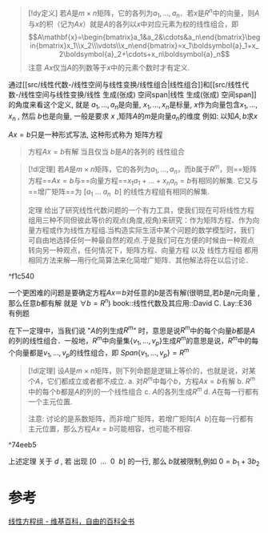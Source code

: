

> [!dy定义] 
> 若$A$是$m\times n$矩阵，它的各列为$a_1,\dots,a_{n}$．若$x$是$R^{n}$中的向量，则$A$与$x$的积（记为$Ax$）就是$A$的各列以$x$中对应元素为权的线性组合，即
> $$A\mathbf{x}=\begin{bmatrix}a_1&a_2&\cdots&a_n\end{bmatrix}\begin{bmatrix}x_1\\x_2\\\vdots\\x_n\end{bmatrix}=x_1\boldsymbol{a}_1+x_2\boldsymbol{a}_2+\cdots+x_n\boldsymbol{a}_n$$
> 注意 $Ax$仅当$A$的列数等于$x$中的元素个数时才有定义.

通过[[src/线性代数-/线性空间与线性变换/线性组合|线性组合]]和[[src/线性代数-/线性空间与线性变换/线性 生成(张成) 空间span|线性 生成(张成) 空间span]]的角度来看这个定义, 就是 $a_1,\dots,a_{n}$是向量, $x_1,\dots,x_{n}$是标量, $x$作为向量包含$x_1,\dots,x_{n}$ , 然后 $b$也是向量, 一般是要求 $x$ ,矩阵$A$的$m$是向量$a_{n}$的维度
	例如: 以知$A,b$求$x$

$Ax=b$只是一种形式写法, 这种形式称为 矩阵方程

> 方程$Ax=b$有解 当且仅当 $b$是$A$的各列的 线性组合


> [!dl定理] 
> 若$A$是$m\times n$矩阵，它的各列为$a_1,\dots,a_{n}$，而$b$属于$R^{m}$，则==矩阵方程==$Ax=b$与==向量方程==$x_{1}a_{1}+\dots+x_na_n=b$有相同的解集.
> 它又与==增广矩阵==为 $[a_{1}~\dots~a_n~~b]$ 的线性方程组有相同的解集.
> 
> 定理 给出了研究线性代数问题的一个有力工具，使我们现在可将线性方程组用三种不同但彼此等价的观点(角度,视角)来研究：作为矩阵方程、作为向量方程或作为线性方程组.当构造实际生活中某个问题的数学模型时，我们可自由地选择任何一种最自然的观点.于是我们可在方便的时候由一种观点转向另一种观点，任何情况下，矩阵方程、向量方程 以及 线性方程组 都用相同方法来解—用行化简算法来化简增广矩阵．其他解法将在以后讨论．

^f1c540


一个更困难的问题是要确定方程$Ax＝b$对任意的$b$是否有解(很明显,若$b$是$n$元向量 ,那么任意$b$都有解 就是 $\forall b=R^{n}$)
	book::线性代数及其应用::David C. Lay::E36 有例题


在下一定理中，当我们说 "$A$的列生成$R^{m}$" 时，意思是说$R^{m}$中的每个向量$b$都是$A$的列的线性组合．一般地，$R^{m}$中向量集$\{v_1,\dots,v_{p}\}$生成$R^{m}$的意思是说，$R^{m}$中的每个向量都是$v_1,\dots,v_{p}$的线性组合，即 $Span \{v_{1},\dots,v_p\}=R^{m}$

> [!dl定理] 
> 设$A$是$m\times n$矩阵，则下列命题是逻辑上等价的，也就是说，对某个$A$，它们都成立或者都不成立.
> 	a. 对$R^{m}$中每个$b$，方程$Ax=b$有解
> 	b. $R^{m}$中的每个$b$都是$A$的列的一个线性组合
> 	c. $A$的各列生成$R^{m}$
> 	d. $A$在每一行都有一个主元位置.
> 	
> 	注意: 讨论的是系数矩阵，而非增广矩阵，若增广矩阵$[A~~b]$在每一行都有主元位置，那么方程$Ax=b$可能相容，也可能不相容.

^74eeb5

上述定理 关于 $d$ , 若 出现 $[0~~\dots~~0~~b]$ 的一行, 那么 $b$就被限制,例如 $0=b_{1}+3b_{2}$ 



# 参考
[线性方程组 - 维基百科，自由的百科全书](https://zh.wikipedia.org/zh-cn/%E7%BA%BF%E6%80%A7%E6%96%B9%E7%A8%8B%E7%BB%84)
